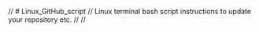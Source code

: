 // # Linux_GitHub_script
// Linux terminal bash script instructions to update your repository etc.
//
// 
